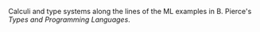 Calculi and type systems along the lines of the ML examples in
B. Pierce's _Types and Programming Languages_. 